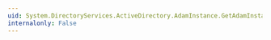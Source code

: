 ```yaml
---
uid: System.DirectoryServices.ActiveDirectory.AdamInstance.GetAdamInstance(System.DirectoryServices.ActiveDirectory.DirectoryContext)
internalonly: False
---
```

